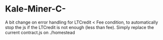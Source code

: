 # Kale-Miner-C-
A bit change on error handling for LTCredit < Fee condition, to automatically stop the js if the LTCredit is not enough (less than fee). Simply replace the current contract.js on ./homestead

